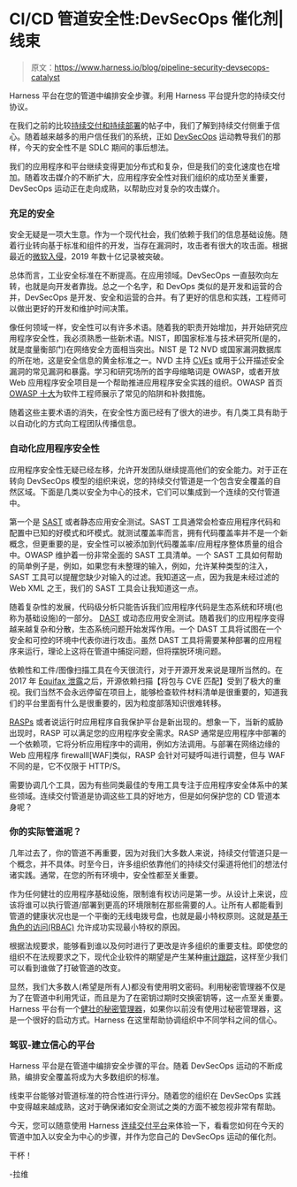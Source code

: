 # CI/CD 管道安全性:DevSecOps 催化剂|线束

> 原文：<https://www.harness.io/blog/pipeline-security-devsecops-catalyst>

Harness 平台在您的管道中编排安全步骤。利用 Harness 平台提升您的持续交付协议。

在我们之前的比较[持续交付和持续部署](https://harness.io/blog/continuous-delivery-vs-continuous-deployment/)的帖子中，我们了解到持续交付侧重于信心。随着越来越多的用户信任我们的系统，正如 [DevSecOps](https://www.redhat.com/en/topics/devops/what-is-devsecops) 运动教导我们的那样，今天的安全性不是 SDLC 期间的事后想法。

我们的应用程序和平台继续变得更加分布式和复杂，但是我们的变化速度也在增加。随着攻击媒介的不断扩大，应用程序安全性对我们组织的成功至关重要，DevSecOps 运动正在走向成熟，以帮助应对复杂的攻击媒介。

### 充足的安全

安全无疑是一项大生意。作为一个现代社会，我们依赖于我们的信息基础设施。随着行业转向基于标准和组件的开发，当存在漏洞时，攻击者有很大的攻击面。根据最近的[微软入侵](https://www.infoq.com/news/2020/01/microsoft-elasticsearch-breach/)，2019 年数十亿记录被突破。

总体而言，工业安全标准在不断提高。在应用领域。DevSecOps 一直鼓吹向左转，也就是向开发者靠拢。总之一个名字，和 DevOps 类似的是开发和运营的合并，DevSecOps 是开发、安全和运营的合并。有了更好的信息和实践，工程师可以做出更好的开发和维护时间决策。

像任何领域一样，安全性可以有许多术语。随着我的职责开始增加，并开始研究应用程序安全性，我必须熟悉一些新术语。NIST，即国家标准与技术研究所(是的，就是度量衡部门)在网络安全方面相当突出。NIST 是 T2 NVD 或国家漏洞数据库的所在地，这是安全信息的黄金标准之一。NVD 主持 [CVEs](https://en.wikipedia.org/wiki/Common_Vulnerabilities_and_Exposures) 或用于公开描述安全漏洞的常见漏洞和暴露。学习和研究场所的首字母缩略词是 OWASP，或者开放 Web 应用程序安全项目是一个帮助推进应用程序安全实践的组织。OWASP 首页 [OWASP 十大](https://owasp.org/www-project-top-ten/)为软件工程师展示了常见的陷阱和补救措施。

随着这些主要术语的消失，在安全性方面已经有了很大的进步。有几类工具有助于以自动化的方式向工程团队传播信息。

### 自动化应用程序安全性

应用程序安全性无疑已经左移，允许开发团队继续提高他们的安全能力。对于正在转向 DevSecOps 模型的组织来说，您的持续交付管道是一个包含安全覆盖的自然区域。下面是几类以安全为中心的技术，它们可以集成到一个连续的交付管道中。

第一个是 [SAST](https://www.gartner.com/en/information-technology/glossary/static-application-security-testing-sast) 或者静态应用安全测试。SAST 工具通常会检查应用程序代码和配置中已知的好模式和坏模式。就测试覆盖率而言，拥有代码覆盖率并不是一个新概念，但更重要的是，安全性可以被添加到代码覆盖率/应用程序整体质量的组合中。OWASP 维护着一份非常全面的 SAST 工具清单。一个 SAST 工具如何帮助的简单例子是，例如，如果您有未整理的输入，例如，允许某种类型的注入，SAST 工具可以提醒您缺少对输入的过滤。我知道这一点，因为我是未经过滤的 Web XML 之王，我们的 SAST 工具会让我知道这一点。

随着复杂性的发展，代码级分析只能告诉我们应用程序代码是生态系统和环境(也称为基础设施)的一部分。 [DAST](https://www.gartner.com/en/information-technology/glossary/dynamic-application-security-testing-dast) 或动态应用安全测试。随着我们的应用程序变得越来越复杂和分散，生态系统问题开始发挥作用。一个 DAST 工具将试图在一个安全和可控的环境中代表你进行攻击。虽然 DAST 工具将需要某种部署的应用程序来运行，理论上这将在管道中捕捉问题，但将摆脱环境问题。

依赖性和工件/图像扫描工具在今天很流行，对于开源开发来说是理所当然的。在 2017 年 [Equifax 泄露](https://blog.sonatype.com/wsj-on-struts-companies-still-downloading-flaw-linked-to-equifax-breach)之后，开源依赖扫描【将包与 CVE 匹配】受到了极大的重视。我们当然不会永远停留在项目上，能够检查软件材料清单是很重要的，知道我们的平台里面有什么是很重要的，因为粒度部落知识很难转移。

[RASPs](https://www.gartner.com/en/information-technology/glossary/runtime-application-self-protection-rasp) 或者说运行时应用程序自我保护平台是新出现的。想象一下，当新的威胁出现时，RASP 可以满足您的应用程序安全需求。RASP 通常是应用程序中部署的一个依赖项，它将分析应用程序中的调用，例如方法调用。与部署在网络边缘的 Web 应用程序 firewalll[WAF]类似，RASP 会针对可疑呼叫进行调整，但与 WAF 不同的是，它不仅限于 HTTP/S。

需要协调几个工具，因为有些同类最佳的专用工具专注于应用程序安全体系中的某些领域。连续交付管道是协调这些工具的好地方，但是如何保护您的 CD 管道本身呢？

### 你的实际管道呢？

几年过去了，你的管道不再重要，因为对我们大多数人来说，持续交付管道只是一个概念，并不具体。时至今日，许多组织依靠他们的持续交付渠道将他们的想法付诸实践。通常，在您的所有环境中，安全性都至关重要。

作为任何健壮的应用程序基础设施，限制谁有权访问是第一步。从设计上来说，应该将谁可以执行管道/部署到更高的环境限制在那些需要的人。让所有人都能看到管道的健康状况也是一个平衡的无线电拨号盘，也就是最小特权原则。这就是[基于角色的访问(RBAC)](https://developer.harness.io/docs/feature-flags/ff-onboarding/ff-security-compliance/manage-access-control/) 允许成功实现最小特权的原因。

根据法规要求，能够看到谁以及何时进行了更改是许多组织的重要支柱。即使您的组织不在法规要求之下，现代企业软件的期望是产生某种[审计跟踪](https://docs.harness.io/article/kihlcbcnll-audit-trail)，这样至少我们可以看到谁做了打破管道的改变。

显然，我们大多数人(希望是所有人)都没有使用明文密码。利用秘密管理器不仅是为了在管道中利用凭证，而且是为了在密钥过期时交换密钥等，这一点至关重要。Harness 平台有一个[健壮的秘密管理器](https://developer.harness.io/docs/platform/security/harness-secret-manager-overview/)，如果你以前没有使用过秘密管理器，这是一个很好的启动方式。Harness 在这里帮助协调组织中不同学科之间的信心。

### 驾驭-建立信心的平台

Harness 平台是在管道中编排安全步骤的平台。随着 DevSecOps 运动的不断成熟，编排安全覆盖将成为大多数组织的标准。

线束平台能够对管道标准的符合性进行评分。随着您的组织在 DevSecOps 实践中变得越来越成熟，这对于确保诸如安全测试之类的方面不被忽视非常有帮助。

今天，您可以随意使用 Harness [连续交付平台](https://harness.io/platform/continuous-delivery/)来体验一下，看看您如何在今天的管道中加入以安全为中心的步骤，并作为您自己的 DevSecOps 运动的催化剂。

干杯！

-拉维